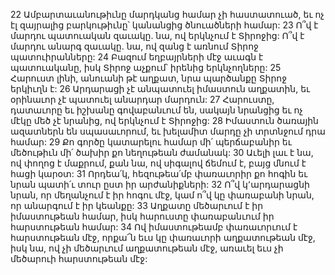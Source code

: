 22 Ամբարտաւանութիւնը մարդկանց համար չի հաստատուած, եւ ոչ էլ զայրալից բարկութիւնը՝ կանանցից ծնուածների համար:
23 Ո՞վ է մարդու պատուական զաւակը. նա, ով երկնչում է Տիրոջից: Ո՞վ է մարդու անարգ զաւակը. նա, ով զանց է առնում Տիրոջ պատուիրանները:
24 Բազում եղբայրների մէջ աւագն է պատուականը, իսկ Տիրոջ աչքում՝ իրենից երկնչողները:
25 Հարուստ լինի, անուանի թէ աղքատ, նրա պարծանքը Տիրոջ երկիւղն է:
26 Արդարացի չէ անպատուել իմաստուն աղքատին, եւ օրինաւոր չէ պատուել անարդար մարդուն:
27 Հարուստը, դատաւորը եւ իշխանը գովաբանւում են, սակայն նրանցից եւ ոչ մէկը մեծ չէ նրանից, ով երկնչում է Տիրոջից:
28 Իմաստուն ծառային ազատներն են սպասաւորում, եւ խելամիտ մարդը չի տրտնջում դրա համար:
29 Քո գործը կատարելու համար մի՛ պերճաբանիր եւ մեծութիւն մի՛ ծախիր քո նեղութեան ժամանակ:
30 Աւելի լաւ է նա, ով փողոց է մաքրում, քան նա, ով սիգալով ճեմում է, բայց մնում է հացի կարօտ:
31 Որդեա՛կ, հեզութեա՛մբ փառաւորիր քո հոգին եւ նրան պատի՛ւ տուր ըստ իր արժանիքների:
32 Ո՞վ կ՚արդարացնի նրան, որ մեղանչում է իր հոգու մէջ, կամ ո՞վ կը փառաբանի նրան, որ անարգում է իր կեանքը:
33 Աղքատը մեծարւում է իր իմաստութեան համար, իսկ հարուստը փառաբանւում իր հարստութեան համար:
34 Ով իմաստութեամբ փառաւորւում է հարստութեան մէջ, որքա՜ն եւս կը փառաւորի աղքատութեան մէջ, իսկ նա, ով չի մեծարւում աղքատութեան մէջ, առաւել եւս չի մեծարուի հարստութեան մէջ:
